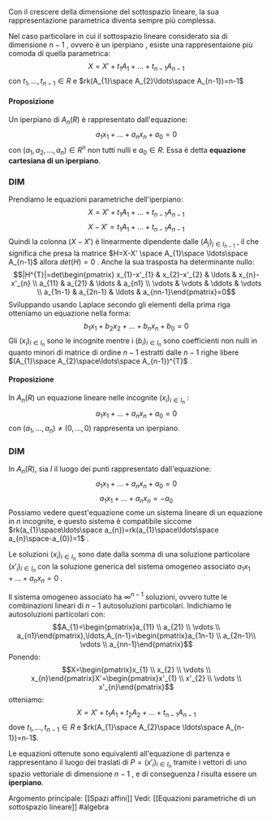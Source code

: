 Con il crescere della dimensione del sottospazio lineare, la sua rappresentazione parametrica diventa sempre più complessa.

Nel caso particolare in cui il sottospazio lineare considerato sia di dimensione $n-1$ , ovvero è un iperpiano , esiste una rappresentaione più comoda di quella parametrica:$$X=X' +t_{1}A_{1}+\ldots+t_{n-1}A_{n-1}$$
con $t_{1},\ldots,t_{n-1}\in R$ e $rk(A_{1}\space A_{2}\ldots\space A_{n-1})=n-1$ 

#### Proposizione
Un iperpiano di $A_{n}(R)$ è rappresentato dall'equazione:$$a_{1}x_{1}+\ldots+a_{n}x_{n}+a_{0}=0$$
con $(a_{1},a_{2},\ldots,a_{n})\in R^{n}$ non tutti nulli e $a_{0}\in R$.
Essa è detta **equazione cartesiana di un iperpiano**.

### DIM
Prendiamo le equazioni parametriche dell'iperpiano:$$X=X' +t_{1}A_{1}+\ldots+t_{n-1}A_{n-1}$$
$$X-X'=t_{1}A_{1}+\ldots+t_{n-1}A_{n-1}$$
Quindi la colonna $(X-X')$ è linearmente dipendente dalle $(A_{j})_{j\in I_{n-1}}$ , il che significa che presa la matrice $H=X-X' \space A_{1}\space \ldots\space A_{n-1}$ allora $det(H)=0$ . 
Anche la sua trasposta ha determinante nullo:$$|H^{T}|=det\begin{pmatrix} x_{1}-x'_{1} & x_{2}-x'_{2} & \ldots & x_{n}-x'_{n} \\ a_{11} & a_{21} & \ldots & a_{n1} \\ \vdots & \vdots  & \ddots & \vdots \\ a_{1n-1} & a_{2n-1} & \ldots & a_{nn-1}\end{pmatrix}=0$$
Sviluppando usando Laplace secondo gli elementi della prima riga otteniamo un equazione nella forma:$$b_{1}x_{1}+b_{2}x_{2}+\ldots+b_{n}x_{n}+b_{0}=0$$
Gli $(x_{i})_{i\in I_{n}}$ sono le incognite mentre i $(b_{i})_{i\in I_{n}}$ sono coefficienti non nulli in quanto minori di matrice di ordine $n-1$ estratti dalle $n-1$ righe libere $(A_{1}\space A_{2}\space\ldots\space A_{n-1})^{T}$ .

#### Proposizione
In $A_{n}(R)$ un equazione lineare nelle incognite $(x_{i})_{i\in I_{n}}$ :$$a_{1}x_{1}+\ldots+a_{n}x_{n}+a_{0}=0$$
con $(a_{1},\ldots,a_{n})\neq (0,\ldots,0)$ rappresenta un iperpiano. 

### DIM
In $A_{n}(R)$, sia $I$ il luogo dei punti rappresentato dall'equazione:$$a_{1}x_{1}+\ldots+a_{n}x_{n}+a_{0}=0$$$$a_{1}x_{1}+\ldots+a_{n}x_{n}=-a_{0}$$
Possiamo vedere quest'equazione come un sistema lineare di un equazione in $n$ incognite, e questo sistema è compatibile siccome  $rk(a_{1}\space\ldots\space a_{n})=rk(a_{1}\space\ldots\space a_{n}\space-a_{0})=1$ .

Le soluzioni $(x_{i})_{i\in I_{n}}$ sono date dalla somma di una soluzione particolare $(x'_{i})_{i\in I_{n}}$ con la soluzione generica del sistema omogeneo associato $a_{1}x_{1}+\ldots+a_{n}x_{n}=0$ .

Il sistema omogeneo associato ha $\infty^{n-1}$ soluzioni, ovvero tutte le combinazioni lineari di $n-1$ autosoluzioni particolari.
Indichiamo le autosoluzioni particolari con:$$A_{1}=\begin{pmatrix}a_{11} \\ a_{21} \\ \vdots \\ a_{n1}\end{pmatrix},\ldots,A_{n-1}=\begin{pmatrix}a_{1n-1}  \\ a_{2n-1}\\ \vdots \\ a_{nn-1}\end{pmatrix}$$
Ponendo:$$X=\begin{pmatrix}x_{1} \\ x_{2} \\ \vdots \\ x_{n}\end{pmatrix}X'=\begin{pmatrix}x'_{1} \\ x'_{2} \\ \vdots \\ x'_{n}\end{pmatrix}$$
otteniamo:$$X=X'+t_{1}A_{1}+t_{2}A_{2}+\ldots+t_{n-1}A_{n-1}$$ dove $t_{1},\ldots,t_{n-1}\in R$ e $rk(A_{1}\space A_{2}\space \ldots\space A_{n-1})=n-1$.

Le equazioni ottenute sono equivalenti all'equazione di partenza e rappresentano il luogo dei traslati di $P=(x'_{i})_{i\in I_{n}}$ tramite i vettori di uno spazio vettoriale di dimensione $n-1$ , e di conseguenza $I$ risulta essere un **iperpiano**.

Argomento principale: [[Spazi affini]]
Vedi: [[Equazioni parametriche di un sottospazio lineare]]
#algebra 